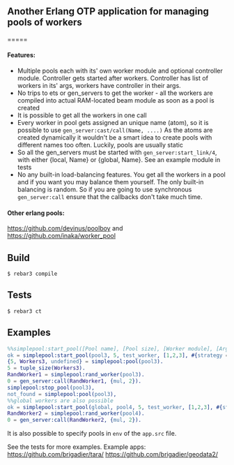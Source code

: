 ## Another Erlang OTP application for managing pools of workers
=====

#### Features:
* Multiple pools each with its' own worker module and optional controller module. Controller gets started
after workers. Controller has list of workers in its' args, workers have controller in their args.
* No trips to ets or gen_servers to get the worker - all the workers are compiled into actual RAM-located
beam module as soon as a pool is created
* It is possible to get all the workers in one call
* Every worker in pool gets assigned an unique name (atom), so it is possible to use `gen_server:cast/call(Name, ....)`
As the atoms are created dynamically it wouldn't be a smart idea to create pools with different names
too often. Luckily, pools are usually static
* So all the gen_servers must be started with `gen_server:start_link/4`, with either {local, Name} or {global, Name}.
See an example module in tests
* No any built-in load-balancing features. You get all the workers in a pool and if you want you may balance
them yourself. The only built-in balancing is random. So if you are going to use synchronous `gen_server:call`
ensure that the callbacks don't take much time.



#### Other erlang pools:
https://github.com/devinus/poolboy and https://github.com/inaka/worker_pool


Build
-----

    $ rebar3 compile
    
    
Tests
-----

    $ rebar3 ct    


Examples
-----
```erlang
%%simplepool:start_pool([Pool name], [Pool size], [Worker module], [Arg for the Init of the module]).
ok = simplepool:start_pool(pool3, 5, test_worker, [1,2,3], #{strategy => one_for_one, intensity => 1, period => 5}, undefined).
{5, Workers3, undefined} = simplepool:pool(pool3).
5 = tuple_size(Workers3).
RandWorker1 = simplepool:rand_worker(pool3).
0 = gen_server:call(RandWorker1, {mul, 2}).
simplepool:stop_pool(pool3),
not_found = simplepool:pool(pool3),
%%global workers are also possible
ok = simplepool:start_pool(global, pool4, 5, test_worker, [1,2,3], #{strategy => one_for_all, intensity => 1, period => 5}, test_controller).
RandWorker2 = simplepool:rand_worker(pool4).
0 = gen_server:call(RandWorker2, {mul, 2}).
```

It is also possible to specify pools in `env` of the `app.src` file.

See the tests for more examples. Example apps: https://github.com/brigadier/tara/ https://github.com/brigadier/geodata2/

